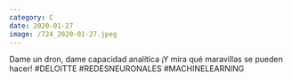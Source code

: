 ```yaml
--- 
category: C 
date: 2020-01-27 
image: /724_2020-01-27.jpeg 
--- 
```


Dame un dron, dame capacidad analítica ¡Y mira qué maravillas se pueden hacer! #DELOITTE #REDESNEURONALES #MACHINELEARNING
